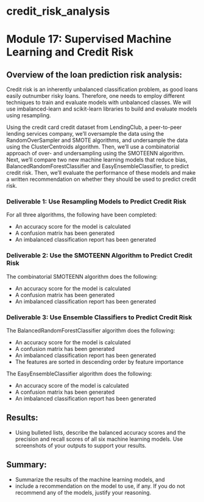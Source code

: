 # credit_risk_analysis
# Module 17: Supervised Machine Learning and Credit Risk

## Overview of the loan prediction risk analysis:
Credit risk is an inherently unbalanced classification problem, as good loans easily outnumber risky loans. Therefore, one needs to employ different techniques to train and evaluate models with unbalanced classes. We will use imbalanced-learn and scikit-learn libraries to build and evaluate models using resampling.

Using the credit card credit dataset from LendingClub, a peer-to-peer lending services company, we’ll oversample the data using the RandomOverSampler and SMOTE algorithms, and undersample the data using the ClusterCentroids algorithm. Then, we’ll use a combinatorial approach of over- and undersampling using the SMOTEENN algorithm. Next, we’ll compare two new machine learning models that reduce bias, BalancedRandomForestClassifier and EasyEnsembleClassifier, to predict credit risk. Then, we’ll evaluate the performance of these models and make a written recommendation on whether they should be used to predict credit risk.

### Deliverable 1: Use Resampling Models to Predict Credit Risk
For all three algorithms, the following have been completed:
- An accuracy score for the model is calculated
- A confusion matrix has been generated
- An imbalanced classification report has been generated

### Deliverable 2: Use the SMOTEENN Algorithm to Predict Credit Risk
The combinatorial SMOTEENN algorithm does the following:
- An accuracy score for the model is calculated
- A confusion matrix has been generated
- An imbalanced classification report has been generated 

### Deliverable 3: Use Ensemble Classifiers to Predict Credit Risk
The BalancedRandomForestClassifier algorithm does the following:
- An accuracy score for the model is calculated
- A confusion matrix has been generated
- An imbalanced classification report has been generated
- The features are sorted in descending order by feature importance

The EasyEnsembleClassifier algorithm does the following:
- An accuracy score of the model is calculated
- A confusion matrix has been generated
- An imbalanced classification report has been generated


## Results: 
- Using bulleted lists, describe the balanced accuracy scores and the precision and recall scores of all six machine learning models. Use screenshots of your outputs to support your results.

## Summary: 
- Summarize the results of the machine learning models, and 
- include a recommendation on the model to use, if any. If you do not recommend any of the models, justify your reasoning.